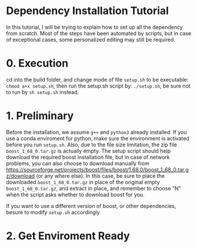 # Dependency Installation Tutorial
In this tutorial, I will be trying to explain how to set up all the dependency from scratch. Most of the steps have been automated by scripts, but in case of exceptional cases, some personalized editing may still be required.
# 0. Execution
cd into the build folder, and change mode of file `setup.sh` to be executable: `chmod a+x setup.sh`, then run the setup.sh script by: `./setup.sh`, be sure not to run by `sh setup.sh` instead.
# 1. Preliminary
Before the installation, we assume `g++` and `python3` already installed. If you use a conda enviroment for python, make sure the environment is activated before you run `setup.sh`. Also, due to the file size limitation, the zip file `boost_1_68_0.tar.gz` is actually empty. The setup script should help download the required boost installation file, but in case of network problems, you can also choose to download manually from https://sourceforge.net/projects/boost/files/boost/1.68.0/boost_1_68_0.tar.gz/download (or any where else). In this case, be sure to place the downloaded `boost_1_68_0.tar.gz` in place of the original empty `boost_1_68_0.tar.gz`, and extract in place, and remember to choose "N" when the script asks whether to download boost for you.

If you want to use a different version of boost, or other dependencies, besure to modify `setup.sh` accordingly
# 2. Get Enviroment Ready
